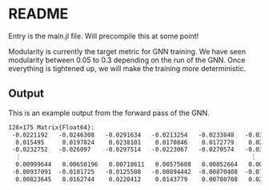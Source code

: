 # README

Entry is the main.jl file. Will precompile this at some point!

Modularity is currently the target metric for GNN training. We have seen modularity between 0.05 to 0.3 depending on the run of the GNN. Once everything is tightened up, we will make the training more deterministic.

## Output

This is an example output from the forward pass of the GNN.

```md
128×175 Matrix{Float64}:
 -0.0221192   -0.0246308   -0.0291634   -0.0213254   -0.0233848   -0.0300206   -0.0232344   …  -0.0215048   -0.0102273   -0.0114219   -0.0160575   -0.0193334   -0.00821276  -0.0210816
  0.015495     0.0197824    0.0238101    0.0170846    0.0172779    0.0249568    0.0182756       0.0172537    0.00790803   0.00778467   0.0134562    0.0164015    0.0065925    0.017608
 -0.0232752   -0.026097    -0.0297514   -0.0223067   -0.0270574   -0.0311353   -0.0243018      -0.0232325   -0.0108188   -0.0110187   -0.0145741   -0.0210484   -0.00355808  -0.0210238
  ⋮                                                                ⋮                        ⋱                             ⋮
  0.00999644   0.00650196   0.00718611   0.00575608   0.00852664   0.00649885   0.00688723  …   0.00563447   0.00325958   0.00572381   0.00362971   0.00341912   0.0030369    0.0045548
 -0.00937091  -0.0101725   -0.0125508   -0.00894442  -0.00870408  -0.0126511   -0.00976988     -0.00867457  -0.00425361  -0.00531933  -0.00772625  -0.00766041  -0.00578376  -0.00926908
  0.00823645   0.0162744    0.0220412    0.0143779    0.00780708   0.0232603    0.0146824       0.0135153    0.00589127   0.00505495   0.0157325    0.0145099    0.0127834    0.017778
```
